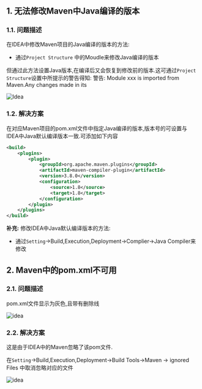 #

## 1. 无法修改Maven中Java编译的版本

### 1.1. 问题描述

在IDEA中修改Maven项目的Java编译的版本的方法:

- 通过`Project Structure` 中的Moudle来修改Java编译的版本

但通过此方法设置Java版本,在编译后又会恢复到修改前的版本.这可通过`Project Structure`设置中所提示的警告得知:
警告: Module xxx is imported from Maven.Any changes made in its

![Idea](https://jianxi-md-pics.oss-cn-beijing.aliyuncs.com/note-md-imgs%2Fidea%2Fidea.png)

### 1.2. 解决方案

在对应Maven项目的pom.xml文件中指定Java编译的版本,版本号的可设置与IDEA中Java默认编译版本一致.可添加如下内容

```xml
<build>
    <plugins>
        <plugin>
            <groupId>org.apache.maven.plugins</groupId>
            <artifactId>maven-compiler-plugin</artifactId>
            <version>3.8.0</version>
            <configuration>
                <source>1.8</source>
                <target>1.8</target>
            </configuration>
        </plugin>
    </plugins>
</build>
```

<b>补充:</b>
修改IDEA中Java默认编译版本的方法:

- 通过`Setting`->Build,Execution,Deployment->Complier->Java Compiler来修改

## 2. Maven中的pom.xml不可用

### 2.1. 问题描述

pom.xml文件显示为灰色,且带有删除线

![idea](https://jianxi-md-pics.oss-cn-beijing.aliyuncs.com/note-md-imgs%2Fidea%2Fidea1.png)

### 2.2. 解决方案

这是由于IDEA中的Maven忽略了该pom文件.

在`Setting`->Build,Execution,Deployment->Build Tools->Maven -> ignored Files 中取消忽略对应的文件

![idea](https://jianxi-md-pics.oss-cn-beijing.aliyuncs.com/note-md-imgs%2Fidea%2Fidea2.png)